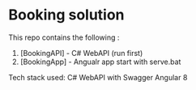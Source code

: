 Booking solution
===================================
 

This repo contains the following :

1. [BookingAPI\] - C# WebAPI  (run first)
2. [BookingApp] - Angualr app start with serve.bat

 
Tech stack used:
C# WebAPI  with Swagger
Angular 8 
 